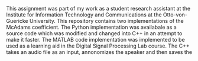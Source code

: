 This assignment was part of my work as a student research assistant at the Institute for Information Technology and Communications at the Otto-von-Guericke University. 
This repository contains two implementations of the McAdams coefficient. The Python implementation was availabale as a source code which was modified and changed into C++ in an attempt to make it faster. The MATLAB code implementation was implemented to be used as a learning aid in the Digital Signal Processing Lab course. 
The C++ takes an audio file as an input, annonomizes the speaker and then saves the 
